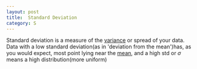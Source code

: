 ```yaml
---
layout: post
title:  Standard Deviation
category: S
---
```


Standard deviation is a measure of the [variance](https://www.dsglossary.com/v/variance) or spread of your data.  Data with a low standard deviation(as in 'deviation from the mean')has, as you would expect, most point lying near the [mean](https://www.dsglossary.com/m/mean), and a high std or $\sigma$ means a high distribution(more uniform)
